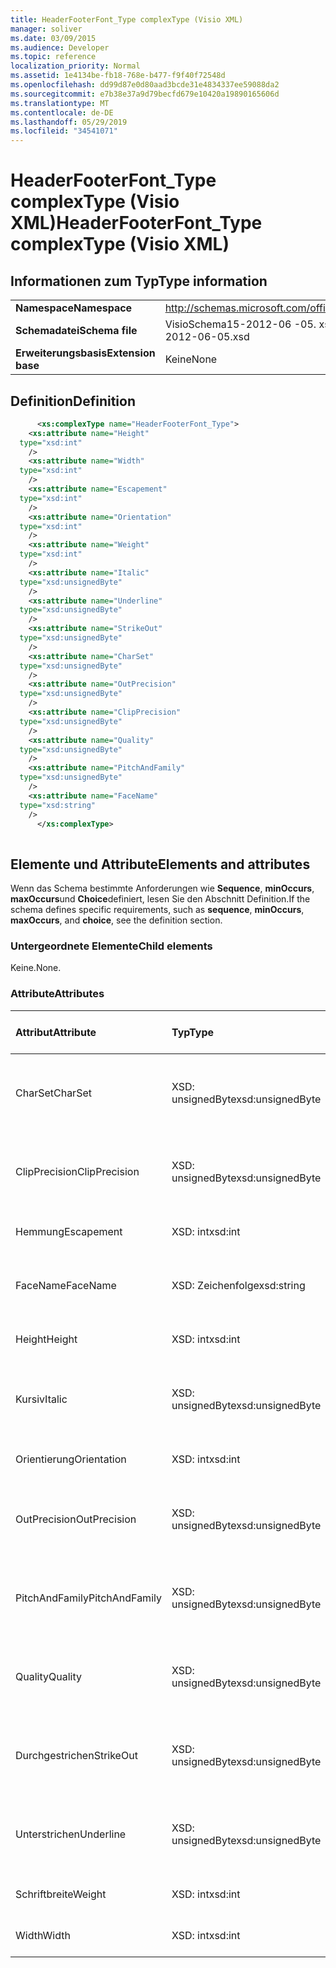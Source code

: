 ```yaml
---
title: HeaderFooterFont_Type complexType (Visio XML)
manager: soliver
ms.date: 03/09/2015
ms.audience: Developer
ms.topic: reference
localization_priority: Normal
ms.assetid: 1e4134be-fb18-768e-b477-f9f40f72548d
ms.openlocfilehash: dd99d87e0d80aad3bcde31e4834337ee59088da2
ms.sourcegitcommit: e7b38e37a9d79becfd679e10420a19890165606d
ms.translationtype: MT
ms.contentlocale: de-DE
ms.lasthandoff: 05/29/2019
ms.locfileid: "34541071"
---
```

# <a name="headerfooterfonttype-complextype-visio-xml"></a><span data-ttu-id="dcce3-102">HeaderFooterFont_Type complexType (Visio XML)</span><span class="sxs-lookup"><span data-stu-id="dcce3-102">HeaderFooterFont_Type complexType (Visio XML)</span></span>

## <a name="type-information"></a><span data-ttu-id="dcce3-103">Informationen zum Typ</span><span class="sxs-lookup"><span data-stu-id="dcce3-103">Type information</span></span>

|||
|:-----|:-----|
|<span data-ttu-id="dcce3-104">**Namespace**</span><span class="sxs-lookup"><span data-stu-id="dcce3-104">**Namespace**</span></span> <br/> |http://schemas.microsoft.com/office/visio/2011/1/core  <br/> |
|<span data-ttu-id="dcce3-105">**Schemadatei**</span><span class="sxs-lookup"><span data-stu-id="dcce3-105">**Schema file**</span></span> <br/> |<span data-ttu-id="dcce3-106">VisioSchema15-2012-06 -05. xsd</span><span class="sxs-lookup"><span data-stu-id="dcce3-106">VisioSchema15-2012-06-05.xsd</span></span>  <br/> |
|<span data-ttu-id="dcce3-107">**Erweiterungsbasis**</span><span class="sxs-lookup"><span data-stu-id="dcce3-107">**Extension base**</span></span> <br/> |<span data-ttu-id="dcce3-108">Keine</span><span class="sxs-lookup"><span data-stu-id="dcce3-108">None</span></span>  <br/> |
   
## <a name="definition"></a><span data-ttu-id="dcce3-109">Definition</span><span class="sxs-lookup"><span data-stu-id="dcce3-109">Definition</span></span>

```XML
      <xs:complexType name="HeaderFooterFont_Type">
    <xs:attribute name="Height"
  type="xsd:int"
    />
    <xs:attribute name="Width"
  type="xsd:int"
    />
    <xs:attribute name="Escapement"
  type="xsd:int"
    />
    <xs:attribute name="Orientation"
  type="xsd:int"
    />
    <xs:attribute name="Weight"
  type="xsd:int"
    />
    <xs:attribute name="Italic"
  type="xsd:unsignedByte"
    />
    <xs:attribute name="Underline"
  type="xsd:unsignedByte"
    />
    <xs:attribute name="StrikeOut"
  type="xsd:unsignedByte"
    />
    <xs:attribute name="CharSet"
  type="xsd:unsignedByte"
    />
    <xs:attribute name="OutPrecision"
  type="xsd:unsignedByte"
    />
    <xs:attribute name="ClipPrecision"
  type="xsd:unsignedByte"
    />
    <xs:attribute name="Quality"
  type="xsd:unsignedByte"
    />
    <xs:attribute name="PitchAndFamily"
  type="xsd:unsignedByte"
    />
    <xs:attribute name="FaceName"
  type="xsd:string"
    />
      </xs:complexType>
      
```

## <a name="elements-and-attributes"></a><span data-ttu-id="dcce3-110">Elemente und Attribute</span><span class="sxs-lookup"><span data-stu-id="dcce3-110">Elements and attributes</span></span>

<span data-ttu-id="dcce3-111">Wenn das Schema bestimmte Anforderungen wie **Sequence**, **minOccurs**, **maxOccurs**und **Choice**definiert, lesen Sie den Abschnitt Definition.</span><span class="sxs-lookup"><span data-stu-id="dcce3-111">If the schema defines specific requirements, such as **sequence**, **minOccurs**, **maxOccurs**, and **choice**, see the definition section.</span></span> 
  
### <a name="child-elements"></a><span data-ttu-id="dcce3-112">Untergeordnete Elemente</span><span class="sxs-lookup"><span data-stu-id="dcce3-112">Child elements</span></span>

<span data-ttu-id="dcce3-113">Keine.</span><span class="sxs-lookup"><span data-stu-id="dcce3-113">None.</span></span>
  
### <a name="attributes"></a><span data-ttu-id="dcce3-114">Attribute</span><span class="sxs-lookup"><span data-stu-id="dcce3-114">Attributes</span></span>

|<span data-ttu-id="dcce3-115">**Attribut**</span><span class="sxs-lookup"><span data-stu-id="dcce3-115">**Attribute**</span></span>|<span data-ttu-id="dcce3-116">**Typ**</span><span class="sxs-lookup"><span data-stu-id="dcce3-116">**Type**</span></span>|<span data-ttu-id="dcce3-117">**Erforderlich**</span><span class="sxs-lookup"><span data-stu-id="dcce3-117">**Required**</span></span>|<span data-ttu-id="dcce3-118">**Beschreibung**</span><span class="sxs-lookup"><span data-stu-id="dcce3-118">**Description**</span></span>|<span data-ttu-id="dcce3-119">**Mögliche Werte**</span><span class="sxs-lookup"><span data-stu-id="dcce3-119">**Possible values**</span></span>|
|:-----|:-----|:-----|:-----|:-----|
|<span data-ttu-id="dcce3-120">CharSet</span><span class="sxs-lookup"><span data-stu-id="dcce3-120">CharSet</span></span>  <br/> |<span data-ttu-id="dcce3-121">XSD: unsignedByte</span><span class="sxs-lookup"><span data-stu-id="dcce3-121">xsd:unsignedByte</span></span>  <br/> |<span data-ttu-id="dcce3-122">Optional</span><span class="sxs-lookup"><span data-stu-id="dcce3-122">optional</span></span>  <br/> ||<span data-ttu-id="dcce3-123">Werte des XSD: unsignedByte-Typs.</span><span class="sxs-lookup"><span data-stu-id="dcce3-123">Values of the xsd:unsignedByte type.</span></span>  <br/> |
|<span data-ttu-id="dcce3-124">ClipPrecision</span><span class="sxs-lookup"><span data-stu-id="dcce3-124">ClipPrecision</span></span>  <br/> |<span data-ttu-id="dcce3-125">XSD: unsignedByte</span><span class="sxs-lookup"><span data-stu-id="dcce3-125">xsd:unsignedByte</span></span>  <br/> |<span data-ttu-id="dcce3-126">Optional</span><span class="sxs-lookup"><span data-stu-id="dcce3-126">optional</span></span>  <br/> ||<span data-ttu-id="dcce3-127">Werte des XSD: unsignedByte-Typs.</span><span class="sxs-lookup"><span data-stu-id="dcce3-127">Values of the xsd:unsignedByte type.</span></span>  <br/> |
|<span data-ttu-id="dcce3-128">Hemmung</span><span class="sxs-lookup"><span data-stu-id="dcce3-128">Escapement</span></span>  <br/> |<span data-ttu-id="dcce3-129">XSD: int</span><span class="sxs-lookup"><span data-stu-id="dcce3-129">xsd:int</span></span>  <br/> |<span data-ttu-id="dcce3-130">Optional</span><span class="sxs-lookup"><span data-stu-id="dcce3-130">optional</span></span>  <br/> ||<span data-ttu-id="dcce3-131">Werte des Typs XSD: int.</span><span class="sxs-lookup"><span data-stu-id="dcce3-131">Values of the xsd:int type.</span></span>  <br/> |
|<span data-ttu-id="dcce3-132">FaceName</span><span class="sxs-lookup"><span data-stu-id="dcce3-132">FaceName</span></span>  <br/> |<span data-ttu-id="dcce3-133">XSD: Zeichenfolge</span><span class="sxs-lookup"><span data-stu-id="dcce3-133">xsd:string</span></span>  <br/> |<span data-ttu-id="dcce3-134">Optional</span><span class="sxs-lookup"><span data-stu-id="dcce3-134">optional</span></span>  <br/> ||<span data-ttu-id="dcce3-135">Werte des Typs XSD: String.</span><span class="sxs-lookup"><span data-stu-id="dcce3-135">Values of the xsd:string type.</span></span>  <br/> |
|<span data-ttu-id="dcce3-136">Height</span><span class="sxs-lookup"><span data-stu-id="dcce3-136">Height</span></span>  <br/> |<span data-ttu-id="dcce3-137">XSD: int</span><span class="sxs-lookup"><span data-stu-id="dcce3-137">xsd:int</span></span>  <br/> |<span data-ttu-id="dcce3-138">Optional</span><span class="sxs-lookup"><span data-stu-id="dcce3-138">optional</span></span>  <br/> ||<span data-ttu-id="dcce3-139">Werte des Typs XSD: int.</span><span class="sxs-lookup"><span data-stu-id="dcce3-139">Values of the xsd:int type.</span></span>  <br/> |
|<span data-ttu-id="dcce3-140">Kursiv</span><span class="sxs-lookup"><span data-stu-id="dcce3-140">Italic</span></span>  <br/> |<span data-ttu-id="dcce3-141">XSD: unsignedByte</span><span class="sxs-lookup"><span data-stu-id="dcce3-141">xsd:unsignedByte</span></span>  <br/> |<span data-ttu-id="dcce3-142">Optional</span><span class="sxs-lookup"><span data-stu-id="dcce3-142">optional</span></span>  <br/> ||<span data-ttu-id="dcce3-143">Werte des XSD: unsignedByte-Typs.</span><span class="sxs-lookup"><span data-stu-id="dcce3-143">Values of the xsd:unsignedByte type.</span></span>  <br/> |
|<span data-ttu-id="dcce3-144">Orientierung</span><span class="sxs-lookup"><span data-stu-id="dcce3-144">Orientation</span></span>  <br/> |<span data-ttu-id="dcce3-145">XSD: int</span><span class="sxs-lookup"><span data-stu-id="dcce3-145">xsd:int</span></span>  <br/> |<span data-ttu-id="dcce3-146">Optional</span><span class="sxs-lookup"><span data-stu-id="dcce3-146">optional</span></span>  <br/> ||<span data-ttu-id="dcce3-147">Werte des Typs XSD: int.</span><span class="sxs-lookup"><span data-stu-id="dcce3-147">Values of the xsd:int type.</span></span>  <br/> |
|<span data-ttu-id="dcce3-148">OutPrecision</span><span class="sxs-lookup"><span data-stu-id="dcce3-148">OutPrecision</span></span>  <br/> |<span data-ttu-id="dcce3-149">XSD: unsignedByte</span><span class="sxs-lookup"><span data-stu-id="dcce3-149">xsd:unsignedByte</span></span>  <br/> |<span data-ttu-id="dcce3-150">Optional</span><span class="sxs-lookup"><span data-stu-id="dcce3-150">optional</span></span>  <br/> ||<span data-ttu-id="dcce3-151">Werte des XSD: unsignedByte-Typs.</span><span class="sxs-lookup"><span data-stu-id="dcce3-151">Values of the xsd:unsignedByte type.</span></span>  <br/> |
|<span data-ttu-id="dcce3-152">PitchAndFamily</span><span class="sxs-lookup"><span data-stu-id="dcce3-152">PitchAndFamily</span></span>  <br/> |<span data-ttu-id="dcce3-153">XSD: unsignedByte</span><span class="sxs-lookup"><span data-stu-id="dcce3-153">xsd:unsignedByte</span></span>  <br/> |<span data-ttu-id="dcce3-154">Optional</span><span class="sxs-lookup"><span data-stu-id="dcce3-154">optional</span></span>  <br/> ||<span data-ttu-id="dcce3-155">Werte des XSD: unsignedByte-Typs.</span><span class="sxs-lookup"><span data-stu-id="dcce3-155">Values of the xsd:unsignedByte type.</span></span>  <br/> |
|<span data-ttu-id="dcce3-156">Quality</span><span class="sxs-lookup"><span data-stu-id="dcce3-156">Quality</span></span>  <br/> |<span data-ttu-id="dcce3-157">XSD: unsignedByte</span><span class="sxs-lookup"><span data-stu-id="dcce3-157">xsd:unsignedByte</span></span>  <br/> |<span data-ttu-id="dcce3-158">Optional</span><span class="sxs-lookup"><span data-stu-id="dcce3-158">optional</span></span>  <br/> ||<span data-ttu-id="dcce3-159">Werte des XSD: unsignedByte-Typs.</span><span class="sxs-lookup"><span data-stu-id="dcce3-159">Values of the xsd:unsignedByte type.</span></span>  <br/> |
|<span data-ttu-id="dcce3-160">Durchgestrichen</span><span class="sxs-lookup"><span data-stu-id="dcce3-160">StrikeOut</span></span>  <br/> |<span data-ttu-id="dcce3-161">XSD: unsignedByte</span><span class="sxs-lookup"><span data-stu-id="dcce3-161">xsd:unsignedByte</span></span>  <br/> |<span data-ttu-id="dcce3-162">Optional</span><span class="sxs-lookup"><span data-stu-id="dcce3-162">optional</span></span>  <br/> ||<span data-ttu-id="dcce3-163">Werte des XSD: unsignedByte-Typs.</span><span class="sxs-lookup"><span data-stu-id="dcce3-163">Values of the xsd:unsignedByte type.</span></span>  <br/> |
|<span data-ttu-id="dcce3-164">Unterstrichen</span><span class="sxs-lookup"><span data-stu-id="dcce3-164">Underline</span></span>  <br/> |<span data-ttu-id="dcce3-165">XSD: unsignedByte</span><span class="sxs-lookup"><span data-stu-id="dcce3-165">xsd:unsignedByte</span></span>  <br/> |<span data-ttu-id="dcce3-166">Optional</span><span class="sxs-lookup"><span data-stu-id="dcce3-166">optional</span></span>  <br/> ||<span data-ttu-id="dcce3-167">Werte des XSD: unsignedByte-Typs.</span><span class="sxs-lookup"><span data-stu-id="dcce3-167">Values of the xsd:unsignedByte type.</span></span>  <br/> |
|<span data-ttu-id="dcce3-168">Schriftbreite</span><span class="sxs-lookup"><span data-stu-id="dcce3-168">Weight</span></span>  <br/> |<span data-ttu-id="dcce3-169">XSD: int</span><span class="sxs-lookup"><span data-stu-id="dcce3-169">xsd:int</span></span>  <br/> |<span data-ttu-id="dcce3-170">Optional</span><span class="sxs-lookup"><span data-stu-id="dcce3-170">optional</span></span>  <br/> ||<span data-ttu-id="dcce3-171">Werte des Typs XSD: int.</span><span class="sxs-lookup"><span data-stu-id="dcce3-171">Values of the xsd:int type.</span></span>  <br/> |
|<span data-ttu-id="dcce3-172">Width</span><span class="sxs-lookup"><span data-stu-id="dcce3-172">Width</span></span>  <br/> |<span data-ttu-id="dcce3-173">XSD: int</span><span class="sxs-lookup"><span data-stu-id="dcce3-173">xsd:int</span></span>  <br/> |<span data-ttu-id="dcce3-174">Optional</span><span class="sxs-lookup"><span data-stu-id="dcce3-174">optional</span></span>  <br/> ||<span data-ttu-id="dcce3-175">Werte des Typs XSD: int.</span><span class="sxs-lookup"><span data-stu-id="dcce3-175">Values of the xsd:int type.</span></span>  <br/> |
   

